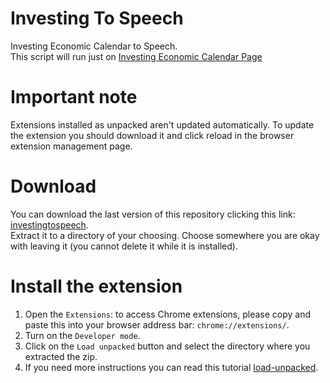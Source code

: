 # Investing To Speech
Investing Economic Calendar to Speech.<br/>
This script will run just on [Investing Economic Calendar Page](https://www.investing.com/economic-calendar/)

# Important note
Extensions installed as unpacked aren't updated automatically. To update the extension you should download it and click reload in the browser extension management page.

# Download
You can download the last version of this repository clicking this link: [investingtospeech](https://github.com/danielemaddaluno/investingtospeech/archive/refs/heads/main.zip).<br/>
Extract it to a directory of your choosing. Choose somewhere you are okay with leaving it (you cannot delete it while it is installed).

# Install the extension
1. Open the `Extensions`: to access Chrome extensions, please copy and paste this into your browser address bar: `chrome://extensions/`.
2. Turn on the `Developer mode`.
2. Click on the `Load unpacked` button and select the directory where you extracted the zip.
3. If you need more instructions you can read this tutorial [load-unpacked](https://developer.chrome.com/docs/extensions/mv3/getstarted/development-basics/#load-unpacked).
